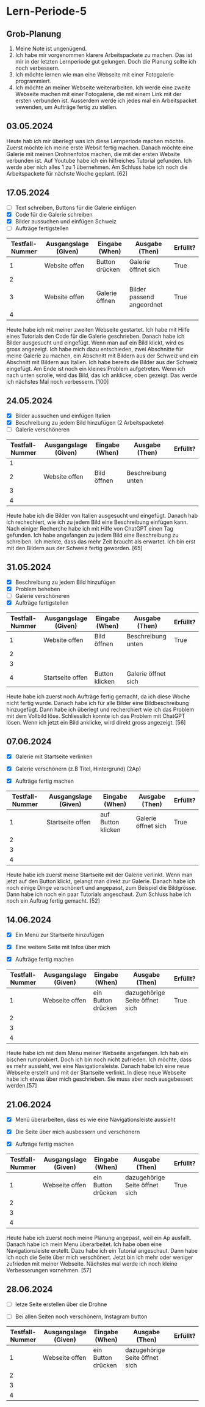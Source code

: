 # Lern-Periode-5


## Grob-Planung
1. Meine Note ist ungenügend.
2. Ich habe mir vorgenommen klarere Arbeitspackete zu machen. Das ist mir in der letzten Lernperiode gut gelungen. Doch die Planung sollte ich noch verbessern.
3. Ich möchte lernen wie man eine Webseite mit einer Fotogalerie programmiert.
4. Ich möchte an meiner Webseite weiterarbeiten. Ich werde eine zweite Webseite machen mit einer Fotogalerie, die mit einem Link mit der ersten verbunden ist. Ausserdem werde ich jedes mal ein Arbeitspacket vewenden, um Aufträge fertig zu stellen.

## 03.05.2024
Heute hab ich mir überlegt was ich diese Lernperiode machen möchte. Zuerst möchte ich meine erste Websit fertig machen. Danach möchte eine Galerie mit meinen Drohnenfotos machen, die mit der ersten Website verbunden ist. Auf Youtube habe ich ein hilfreiches Tutorial gefunden. Ich werde aber nich alles  1 zu 1 übernehmen. Am Schluss habe ich noch die Arbeitspackete für nächste Woche geplant. [62]

## 17.05.2024
- [ ] Text schreiben, Buttons für die Galerie einfügen 
- [x] Code für die Galerie schreiben     
- [x] Bilder aussuchen und einfügen Schweiz 
- [ ] Aufträge fertigstellen 

| Testfall-Nummer | Ausgangslage (Given) | Eingabe (When) | Ausgabe (Then) | Erfüllt? |
| --------------- | -------------------- | -------------- | -------------- | -------- |
| 1               |   Website offen                   |   Button drücken             |  Galerie öffnet sich              |   True       |
| 2               |                      |                |                |          |
| 3               |    Website offen                  |  Galerie öffnen              |   Bilder passend angeordnet             |  True        |
| 4               |                      |                |                |          |

Heute habe ich mit meiner zweiten Webseite gestartet. Ich habe mit Hilfe eines Tutorials den Code für die Galerie geschrieben. Danach habe ich Bilder ausgesucht und eingefügt. Wenn man auf ein Bild klickt, wird es gross angezeigt. Ich habe mich dazu entschieden, zwei Abschnitte für meine Galerie zu machen, ein Abschnitt mit Bildern aus der Schweiz und ein Abschnitt mit Bildern aus Italien. Ich habe bereits die Bilder aus der Schweiz eingefügt. Am Ende ist noch ein kleines Problem aufgetreten. Wenn ich nach unten scrolle, wird das Bild, das ich anklicke, oben gezeigt. Das werde ich nächstes Mal noch verbessern. [100]

## 24.05.2024
- [x] Bilder aussuchen und einfügen Italien
- [x] Beschreibung zu jedem Bild hinzufügen (2 Arbeitspackete)
- [ ] Galerie verschöneren

| Testfall-Nummer | Ausgangslage (Given) | Eingabe (When) | Ausgabe (Then) | Erfüllt? |
| --------------- | -------------------- | -------------- | -------------- | -------- |
| 1               |                      |                |                |          |
| 2               |  Website offen                    |  Bild öffnen              |   Beschreibung unten             |          |
| 3               |                      |                |                |          |
| 4               |                      |                |                |          |

Heute habe ich die Bilder von Italien ausgesucht und eingefügt. Danach hab ich rechechiert, wie ich zu jedem Bild eine Beschreibung einfügen kann. Nach einiger Recherche habe ich mit Hilfe von ChatGPT einen Tag gefunden. Ich habe angefangen zu jedem Bild eine Beschreibung zu schreiben. Ich merkte, dass das mehr Zeit braucht als erwartet. Ich bin erst mit den Bildern aus der Schweiz fertig geworden. [65]


## 31.05.2024
- [x] Beschreibung zu jedem Bild hinzufügen
- [x] Problem beheben
- [ ] Galerie verschöneren
- [x] Aufträge fertigstellen

| Testfall-Nummer | Ausgangslage (Given) | Eingabe (When) | Ausgabe (Then) | Erfüllt? |
| --------------- | -------------------- | -------------- | -------------- | -------- |
| 1               |  Website offen                    |   Bild öffnen             |   Beschreibung unten             |   True       |
| 2               |                      |               |              |          |
| 3               |                      |                |                |          |
| 4               | Startseite offen                     |  Button klicken              | Galerie öffnet sich               |          |

Heute habe ich zuerst noch Aufträge fertig gemacht, da ich diese Woche nicht fertig wurde. Danach habe ich für alle Bilder eine Bildbeschreibung hinzugefügt. Dann habe ich überlegt und recherchiert wie ich das Problem mit dem Vollbild löse. Schliesslich konnte ich das Problem mit ChatGPT lösen. Wenn ich jetzt ein Bild anklicke, wird direkt gross angezeigt. [56]




## 07.06.2024
- [x] Galerie mit Startseite verlinken
- [x] Galerie verschönern (z.B Titel, Hintergrund) (2Ap)
- [x] Aufträge fertig machen


| Testfall-Nummer | Ausgangslage (Given) | Eingabe (When) | Ausgabe (Then) | Erfüllt? |
| --------------- | -------------------- | -------------- | -------------- | -------- |
| 1               |    Startseite offen                  |  auf Button klicken              |   Galerie öffnet sich             |   True       |
| 2               |                      |                |                |          |
| 3               |                      |                |                |          |
| 4               |                      |                |                |          |

Heute habe ich zuerst meine Startseite mit der Galerie verlinkt. Wenn man jetzt auf den Button klickt, gelangt man direkt zur Galerie. Danach habe ich noch einige Dinge verschönert und angepasst, zum Beispiel die Bildgrösse. Dann habe ich noch ein paar Tutorials angeschaut. Zum Schluss habe ich noch ein Auftrag fertig gemacht. [52]


## 14.06.2024
- [x] Ein Menü zur Startseite hinzufügen
- [x] Eine weitere Seite mit Infos über mich
- [x] Aufträge fertig machen


| Testfall-Nummer | Ausgangslage (Given) | Eingabe (When) | Ausgabe (Then) | Erfüllt? |
| --------------- | -------------------- | -------------- | -------------- | -------- |
| 1               |   Webseite offen                   | ein Button drücken               |  dazugehörige Seite öffnet sich              |  True        |
| 2               |                      |                |                |          |
| 3               |                      |                |                |          |
| 4               |                      |                |                |          |

Heute habe ich mit dem Menu meiner Webseite angefangen. Ich hab ein bischen rumprobiert. Doch ich bin noch nicht zufrieden. Ich möchte, dass es mehr aussieht, wei eine Navigationsleiste. Danach habe ich eine neue Webseite erstellt und mit der Startseite verlinkt. In diese neue Webseite habe ich etwas über mich geschrieben. Sie muss aber noch ausgebessert werden.[57]





 ## 21.06.2024
- [x] Menü überarbeiten, dass es wie eine Navigationsleiste aussieht
- [x] Die Seite über mich ausbessern und verschönern
- [x] Aufträge fertig machen


| Testfall-Nummer | Ausgangslage (Given) | Eingabe (When) | Ausgabe (Then) | Erfüllt? |
| --------------- | -------------------- | -------------- | -------------- | -------- |
| 1               |   Webseite offen                   | ein Button drücken               |  dazugehörige Seite öffnet sich              |   True       |
| 2               |                      |                |                |          |
| 3               |                      |                |                |          |
| 4               |                      |                |                |          |

Heute habe ich zuerst noch meine Planung angepast, weil ein Ap ausfallt. Danach habe ich mein Menu überarbeitet. Ich habe oben eine Navigationsleiste erstellt. Dazu habe ich ein Tutorial angeschaut. Dann habe ich noch die Seite über mich verschönert. Jetzt bin ich mehr oder weniger zufrieden mit meiner Webseite. Nächstes mal werde ich noch kleine Verbesserungen vornehmen. [57]





## 28.06.2024
- [ ] letze Seite erstellen über die Drohne
- [ ] Bei allen Seiten noch verschönern, Instagram button



| Testfall-Nummer | Ausgangslage (Given) | Eingabe (When) | Ausgabe (Then) | Erfüllt? |
| --------------- | -------------------- | -------------- | -------------- | -------- |
| 1               |   Webseite offen                   | ein Button drücken               |  dazugehörige Seite öffnet sich              |          |
| 2               |                      |                |                |          |
| 3               |                      |                |                |          |
| 4               |                      |                |                |          |
